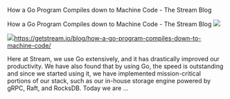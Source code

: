 How a Go Program Compiles down to Machine Code - The Stream Blog

How a Go Program Compiles down to Machine Code - The Stream Blog
![](../_resources/764ba1982ad43db7420da38bc4d69251.png)

![](../_resources/69841765104bc7cd93b7096a30a93e3b.png)https://getstream.io/blog/how-a-go-program-compiles-down-to-machine-code/

Here at Stream, we use Go extensively, and it has drastically improved our productivity. We have also found that by using Go, the speed is outstanding and since we started using it, we have implemented mission-critical portions of our stack, such as our in-house storage engine powered by gRPC, Raft, and RocksDB. Today we are …